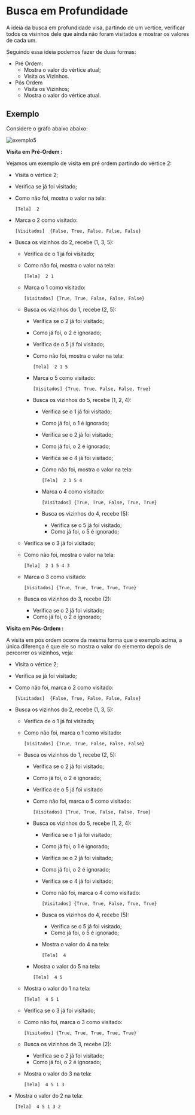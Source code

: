 # Busca em Profundidade

A ideia da busca em profundidade visa, partindo de um vertice, verificar todos os visinhos dele que ainda não foram visitados e mostrar os valores de cada um. 

Seguindo essa ideia podemos fazer de duas formas: 

- Pré Ordem:
  - Mostra o valor do vértice atual;
  - Visita os Vizinhos.
- Pós Ordem
  - Visita os Vizinhos;
  - Mostra o valor do vértice atual.



## Exemplo

Considere o grafo abaixo abaixo:

![exemplo5](https://github.com/LucasSargeir/Algoritmos-em-Grafos/blob/master/images/exemplo5.png)

**Visita em Pré-Ordem :**

Vejamos um exemplo de visita em pré ordem partindo do vértice 2:



- Visita o vértice 2;

- Verifica se já foi visitado;

- Como não foi, mostra o valor na tela:

  `[Tela]  2`

- Marca o 2 como visitado:

  `[Visitados]  {False, True, False, False, False}`

- Busca os vizinhos do 2, recebe (1, 3, 5):

  - Verifica de o 1 já foi visitado;

  - Como não foi, mostra o valor na tela:

    `[Tela]  2 1`

  - Marca o 1 como visitado:

    `[Visitados] {True, True, False, False, False}`

  - Busca os vizinhos do 1, recebe (2, 5):

    - Verifica se o 2 já foi visitado;

    - Como já foi, o 2 é ignorado;

    - Verifica de o 5 já foi visitado;

    - Como não foi, mostra o valor na tela:

      `[Tela]  2 1 5`

    - Marca o 5 como visitado:

      `[Visitados] {True, True, False, False, True}`

    - Busca os vizinhos do 5, recebe (1, 2, 4):

      - Verifica se o 1 já foi visitado;

      - Como já foi, o 1 é ignorado;

      - Verifica se o 2 já foi visitado;

      - Como já foi, o 2 é ignorado;

      - Verifica se o 4 já foi visitado;

      - Como não foi, mostra o valor na tela:

        `[Tela]  2 1 5 4`

      - Marca o 4 como visitado:

        `[Visitados] {True, True, False, True, True}`

      - Busca os vizinhos do 4, recebe (5):

        - Verifica se o 5 já foi visitado;
        - Como já foi, o 5 é ignorado;

  - Verifica se o 3 já foi visitado;

  - Como não foi, mostra o valor na tela:

    `[Tela]  2 1 5 4 3`

  - Marca o 3 como visitado:

    `[Visitados] {True, True, True, True, True}`

  - Busca os vizinhos do 3, recebe (2):

    - Verifica se o 2 já foi visitado;
    - Como já foi, o 2 é ignorado;





**Visita em Pós-Ordem :**

A visita em pós ordem ocorre da mesma forma que o exemplo acima, a única diferença é que ele so mostra o valor do elemento depois de percorrer os vizinhos, veja:



- Visita o vértice 2;

- Verifica se já foi visitado;

- Como não foi, marca o 2 como visitado:

  `[Visitados]  {False, True, False, False, False}`

- Busca os vizinhos do 2, recebe (1, 3, 5):

  - Verifica de o 1 já foi visitado;

  - Como não foi, marca o 1 como visitado:

    `[Visitados] {True, True, False, False, False}`

  - Busca os vizinhos do 1, recebe (2, 5):

    - Verifica se o 2 já foi visitado;

    - Como já foi, o 2 é ignorado;

    - Verifica de o 5 já foi visitado

    - Como não foi, marca o 5 como visitado:

      `[Visitados] {True, True, False, False, True}`

    - Busca os vizinhos do 5, recebe (1, 2, 4):

      - Verifica se o 1 já foi visitado;

      - Como já foi, o 1 é ignorado;

      - Verifica se o 2 já foi visitado;

      - Como já foi, o 2 é ignorado;

      - Verifica se o 4 já foi visitado;

      - Como não foi, marca o 4 como visitado:

        `[Visitados] {True, True, False, True, True}`

      - Busca os vizinhos do 4, recebe (5):

        - Verifica se o 5 já foi visitado;
        - Como já foi, o 5 é ignorado;

      - Mostra o valor do 4 na tela:

        `[Tela]  4`

    - Mostra o valor do 5 na tela:

      `[Tela]  4 5`

  - Mostra o valor do 1 na tela:

    `[Tela]  4 5 1`

  - Verifica se o 3 já foi visitado;

  - Como não foi, marca o 3 como visitado:

    `[Visitados] {True, True, True, True, True}`

  - Busca os vizinhos de 3, recebe (2):

    - Verifica se o 2 já foi visitado;
    - Como já foi, o 2 é ignorado;

  - Mostra o valor do 3 na tela:

    `[Tela]  4 5 1 3`

- Mostra o valor do 2 na tela:

  `[Tela]  4 5 1 3 2`
